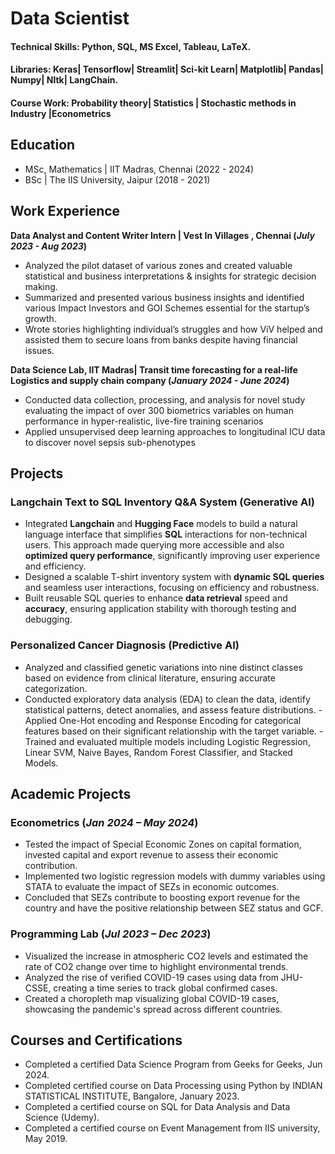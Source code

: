 # Data Scientist

#### Technical Skills: Python, SQL, MS Excel, Tableau, LaTeX. 

#### Libraries: Keras| Tensorflow| Streamlit| Sci-kit Learn| Matplotlib| Pandas| Numpy| Nltk| LangChain.

#### Course Work: Probability theory| Statistics | Stochastic methods in Industry |Econometrics 

## Education
- MSc, Mathematics | IIT Madras, Chennai (2022 - 2024)                            		
- BSc | The IIS University, Jaipur (2018 - 2021)

## Work Experience
**Data Analyst and Content Writer Intern | Vest In Villages , Chennai (_July 2023 - Aug 2023_)**
- Analyzed the pilot dataset of various zones and created valuable statistical and business interpretations & insights for strategic decision making.
- Summarized and presented various business insights and identified various Impact Investors and GOI Schemes essential for the startup’s growth.
- Wrote stories highlighting individual’s struggles and how ViV helped and assisted them to secure loans from banks despite having financial issues. 

**Data Science Lab, IIT Madras| Transit time forecasting for a real-life Logistics and supply chain company (_January 2024 - June 2024_)**
- Conducted data collection, processing, and analysis for novel study evaluating the impact of over 300 biometrics variables on human performance in hyper-realistic, live-fire training scenarios
- Applied unsupervised deep learning approaches to longitudinal ICU data to discover novel sepsis sub-phenotypes

## Projects
### Langchain Text to SQL Inventory Q&A System (Generative AI) 

- Integrated **Langchain** and **Hugging Face** models to build a natural language interface that simplifies **SQL** interactions for non-technical users. This approach made querying more accessible and also **optimized query performance**, significantly improving user experience and efficiency.
- Designed a scalable T-shirt inventory system with **dynamic SQL queries** and seamless user interactions, focusing on efficiency and robustness.
- Built reusable SQL queries to enhance **data retrieval** speed and **accuracy**, ensuring application stability with thorough testing and debugging.

### Personalized Cancer Diagnosis (Predictive AI) 

- Analyzed and classified genetic variations into nine distinct classes based on evidence from clinical literature, ensuring accurate categorization.
- Conducted exploratory data analysis (EDA) to clean the data, identify statistical patterns, detect anomalies, and assess feature distributions. 
-Applied One-Hot encoding and Response Encoding for categorical features based on their significant relationship with the target variable. 
-Trained and evaluated multiple models including Logistic Regression, Linear SVM, Naive Bayes, Random Forest Classifier, and Stacked Models.

## Academic Projects
### Econometrics (_Jan 2024 – May 2024_) 

- Tested the impact of Special Economic Zones on capital formation, invested capital and export revenue to assess their economic contribution. 
- Implemented two logistic regression models with dummy variables using STATA to evaluate the impact of SEZs in economic outcomes. 
- Concluded that SEZs contribute to boosting export revenue for the country and have the positive relationship between SEZ status and GCF. 

### Programming Lab (_Jul 2023 – Dec 2023_)
-  Visualized the increase in atmospheric CO2 levels and estimated the rate of CO2 change over time to highlight environmental trends.
-  Analyzed the rise of verified COVID-19 cases using data from JHU-CSSE, creating a time series to track global confirmed cases.
-  Created a choropleth map visualizing global COVID-19 cases, showcasing the pandemic's spread across different countries.

## Courses and Certifications
- Completed a certified Data Science Program from Geeks for Geeks, Jun 2024.
- Completed certified course on Data Processing using Python by INDIAN STATISTICAL INSTITUTE, Bangalore, January 2023.
- Completed a certified course on SQL for Data Analysis and Data Science (Udemy).
- Completed a certified course on Event Management from IIS university, May 2019. 
